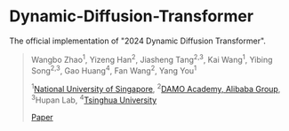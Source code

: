 # Dynamic-Diffusion-Transformer



The official implementation of "2024 Dynamic Diffusion Transformer".


> Wangbo Zhao<sup>1</sup>, Yizeng Han<sup>2</sup>,  Jiasheng Tang<sup>2,3</sup>,  Kai Wang<sup>1</sup>, Yibing Song<sup>2,3</sup>, Gao Huang<sup>4</sup>, Fan Wang<sup>2</sup>, Yang You<sup>1</sup>
>
> <sup>1</sup>[National University of Singapore](https://www.nus.edu.sg/), <sup>2</sup>[DAMO Academy, Alibaba Group](https://damo.alibaba.com/?language=zh), <sup>3</sup>Hupan Lab, <sup>4</sup>[Tsinghua University](https://www.tsinghua.edu.cn/)
>
>  [Paper]()
